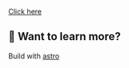 [Click here](https://mgurov.github.io/)

## 👀 Want to learn more?

Build with [astro](https://astro.build)
